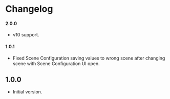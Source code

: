 # Changelog

#### 2.0.0

- v10 support.

#### 1.0.1

- Fixed Scene Configuration saving values to wrong scene after changing scene with Scene Configuration UI open.

## 1.0.0

- Initial version.
